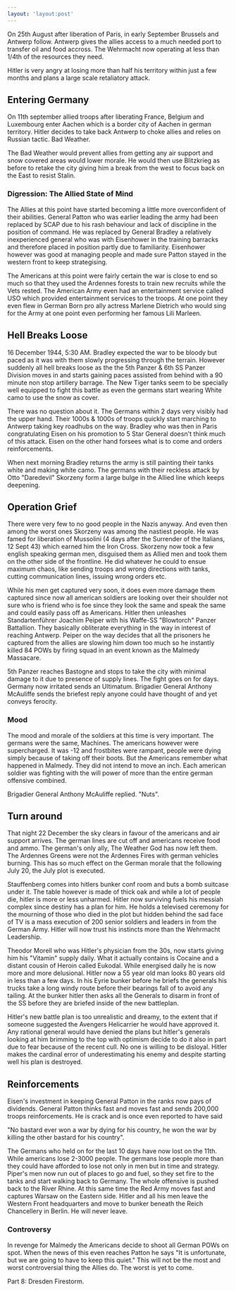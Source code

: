```yaml
---
layout: 'layout:post'
---
```


On 25th August after liberation of Paris, in early September Brussels and Antwerp follow. Antwerp gives the allies access to a much needed port to transfer oil and food accross. The Wehrmacht now operating at less than 1/4th of the resources they need.

Hitler is very angry at losing more than half his territory within just a few months and plans a large scale retaliatory attack.

## Entering Germany
On 11th september allied troops after liberating France, Belgium and Luxembourg enter Aachen which is a border city of Aachen in german territory. Hitler decides to take back Antwerp to choke allies and relies on Russian tactic. Bad Weather.

The Bad Weather would prevent allies from getting any air support and snow covered areas would lower morale. He would then use Blitzkrieg as before to retake the city giving him a break from the west to focus back on the East to resist Stalin.

### Digression: The Allied State of Mind
The Allies at this point have started becoming a little more overconfident of their abilities. General Patton who was earlier leading the army had been replaced by SCAP due to his rash behaviour and lack of discipline in the position of command. He was replaced by General Bradley a relatively inexperienced general who was with Eisenhower in the training barracks and therefore placed in position partly due to familiarity. Eisenhower however was good at managing people and made sure Patton stayed in the western front to keep strategising.

The Americans at this point were fairly certain the war is close to end so much so that they used the Ardennes forests to train new recruits while the Vets rested. The American Army even had an entertainment service called USO which provided entertainment services to the troops. At one point they even flew in German Born pro ally actress Marlene Dietrich who would sing for the Army at one point even performing her famous Lili Marleen.

## Hell Breaks Loose
16 December 1944, 5:30 AM. Bradley expected the war to be bloody but paced as it was with them slowly progressing through the terrain. However suddenly all hell breaks loose as the the 5th Panzer & 6th SS Panzer Division moves in and starts gaining paces assisted from behind with a 90 minute non stop artillery barrage. The New Tiger tanks seem to be specially well equipped to fight this battle as even the germans start wearing White camo to use the snow as cover.

There was no question about it. The Germans within 2 days very visibly had the upper hand. Their 1000s & 1000s of troops quickly start marching to Antwerp taking key roadhubs on the way. Bradley who was then in Paris congratulating Eisen on his promotion to 5 Star General doesn't think much of this attack. Eisen on the other hand forsees what is to come and orders reinforcements.

When next morning Bradley returns the army is still painting their tanks white and making white camo. The germans with their reckless attack by Otto "Daredevil" Skorzeny form a large bulge in the Allied line which keeps deepening.

## Operation Grief
There were very few to no good people in the Nazis anyway. And even then among the worst ones Skorzeny was among the nastiest people. He was famed for liberation of Mussolini (4 days after the Surrender of the Italians, 12 Sept 43) which earned him the Iron Cross. Skorzeny now took a few english speaking german men, disguised them as Allied men and took them on the other side of the frontline. He did whatever he could to ensue maximum chaos, like sending troops and wrong directions with tanks, cutting communication lines, issuing wrong orders etc.

While his men get captured very soon, it does even more damage them captured since now all american soldiers are looking over their shoulder not sure who is friend who is foe since they look the same and speak the same and could easily pass off as Americans. Hitler then unleashes Standartenführer Joachim Peiper with his Waffe-SS "Blowtorch" Panzer Battallion. They basically obliterate everything in the way in interest of reaching Antwerp. Peiper on the way decides that all the prisoners he captured from the allies are slowing him down too much so he instantly killed 84 POWs by firing squad in an event known as the Malmedy Massacare.

5th Panzer reaches Bastogne and stops to take the city with minimal damage to it due to presence of supply lines. The fight goes on for days. Germany now irritated sends an Ultimatum. Brigadier General Anthony McAuliffe sends the briefest reply anyone could have thought of and yet conveys ferocity.

### Mood
The mood and morale of the soldiers at this time is very important. The germans were the same, Machines. The americans however were supercharged. It was -12 and frostbites were rampant, people were dying simply because of taking off their boots. But the Americans remember what happened in Malmedy. They did not intend to move an inch. Each american soldier was fighting with the will power of more than the entire german offensive combined.

Brigadier General Anthony McAuliffe replied. "Nuts".

## Turn around
That night 22 December the sky clears in favour of the americans and air support arrives. The german lines are cut off and americans receive food and ammo. The german's only ally, The Weather God has now left them. The Ardennes Greens were not the Ardennes Fires with german vehicles burning. This has so much effect on the German morale that the following July 20, the July plot is executed.

Stauffenberg comes into hitlers bunker conf room and buts a bomb suitcase under it. The table however is made of thick oak and while a lot of people die, hitler is more or less unharmed. Hitler now surviving fuels his messiah complex since destiny has a plan for him. He holds a televised ceremony for the mourning of those who died in the plot but hidden behind the sad face of TV is a mass execution of 200 senior soldiers and leaders in from the German Army. Hitler will now trust his instincts more than the Wehrmacht Leadership.

Theodor Morell who was Hitler's physician from the 30s, now starts giving him his "Vitamin" supply daily. What it actually contains is Cocaine and a distant cousin of Heroin called Eukodal. While energised daily he is now more and more delusional. Hitler now a 55 year old man looks 80 years old in less than a few days. In his Eyrie bunker before he briefs the generals his trucks take a long windy route before their bearings fall of to avoid any tailing. At the bunker hitler then asks all the Generals to disarm in front of the SS before they are briefed inside of the new battleplan.

Hitler's new battle plan is too unrealistic and dreamy, to the extent that if someone suggested the Avengers Helicarrier he would have approved it. Any rational general would have denied the plans but hitler's generals looking at him brimming to the top with optimism decide to do it also in part due to fear because of the recent cull. No one is willing to be disloyal. Hitler makes the cardinal error of underestimating his enemy and despite starting well his plan is destroyed.

## Reinforcements
Eisen's investment in keeping General Patton in the ranks now pays of dividends. General Patton thinks fast and moves fast and sends 200,000 troops reinforcements. He is crack and is once even reported to have said

"No bastard ever won a war by dying for his country, he won the war by killing the other bastard for his country".

The Germans who held on for the last 10 days have now lost on the 11th. While americans lose 2-3000 people. The germans lose people more than they could have afforded to lose not only in men but in time and strategy. Piper's men now run out of places to go and fuel, so they set fire to the tanks and start walking back to Germany. The whole offensive is pushed back to the River Rhine. At this same time the Red Army moves fast and captures Warsaw on the Eastern side. Hitler and all his men leave the Western Front headquarters and move to bunker beneath the Reich Chancellery in Berlin. He will never leave.

### Controversy
In revenge for Malmedy the Americans decide to shoot all German POWs on spot. When the news of this even reaches Patton he says "It is unfortunate, but we are going to have to keep this quiet." This will not be the most and worst controversial thing the Allies do. The worst is yet to come.

Part 8: Dresden Firestorm.
